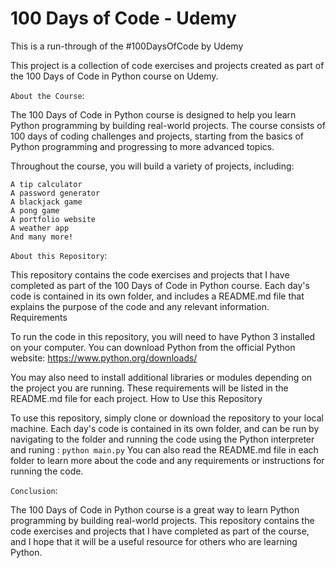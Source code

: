 # 100 Days of Code - Udemy

This is a run-through of the #100DaysOfCode by Udemy

This project is a collection of code exercises and projects created as part of the 100 Days of Code in Python course on Udemy.

`About the Course`:

The 100 Days of Code in Python course is designed to help you learn Python programming by building real-world projects. The course consists of 100 days of coding challenges and projects, starting from the basics of Python programming and progressing to more advanced topics.

Throughout the course, you will build a variety of projects, including:

    A tip calculator
    A password generator
    A blackjack game
    A pong game
    A portfolio website
    A weather app
    And many more!

`About this Repository`:

This repository contains the code exercises and projects that I have completed as part of the 100 Days of Code in Python course. Each day's code is contained in its own folder, and includes a README.md file that explains the purpose of the code and any relevant information.
Requirements

To run the code in this repository, you will need to have Python 3 installed on your computer. You can download Python from the official Python website: https://www.python.org/downloads/

You may also need to install additional libraries or modules depending on the project you are running. These requirements will be listed in the README.md file for each project.
How to Use this Repository

To use this repository, simply clone or download the repository to your local machine. Each day's code is contained in its own folder, and can be run by navigating to the folder and running the code using the Python interpreter and runing :
`python main.py`
You can also read the README.md file in each folder to learn more about the code and any requirements or instructions for running the code.

`Conclusion`:

The 100 Days of Code in Python course is a great way to learn Python programming by building real-world projects. This repository contains the code exercises and projects that I have completed as part of the course, and I hope that it will be a useful resource for others who are learning Python.

